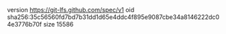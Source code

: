 version https://git-lfs.github.com/spec/v1
oid sha256:35c56560fd7bd7b31dd1d65e4ddc4f895e9087cbe34a8146222dc04e3776b70f
size 15586
